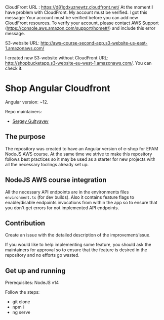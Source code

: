 
CloudFront URL : https://d81gdxuznewtz.cloudfront.net/ At the moment I have problem with CloudFront. My account must be verified. I got this message: Your account must be verified before you can add new CloudFront resources. To verify your account, please contact AWS Support (https://console.aws.amazon.com/support/home#/) and include this error message.

S3-website URL:  http://aws-course-second-app.s3-website-us-east-1.amazonaws.com/


I created new S3-website without CloudFront URL: http://shopbucketapp.s3-website-eu-west-1.amazonaws.com/. You can check it.











# Shop Angular Cloudfront

Angular version: ~12.

Repo maintainers:

- [Sergey Gultyayev](https://github.com/gultyaev)

## The purpose

The repository was created to have an Angular version of e-shop for EPAM NodeJS AWS course. At the same time we strive to make this repository follows best practices so it may be used as a starter for new projects with all the necessary toolings already set up.

## NodeJS AWS course integration

All the necessary API endpoints are in the environments files `environment.ts` (for dev builds). Also it contains feature flags to enable/disable endpoints invocations from within the app so to ensure that you don't get errors for not implemented API endpoints.

## Contribution

Create an issue with the detailed description of the improvement/issue.

If you would like to help implementing some feature, you should ask the maintainers for approval so to ensure that the feature is desired in the repository and no efforts go wasted.

## Get up and running

Prerequisites: NodeJS v14

Follow the steps:

- git clone
- npm i
- ng serve
